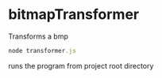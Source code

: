 # bitmapTransformer
Transforms a bmp

```js
node transformer.js
```

runs the program from project root directory
